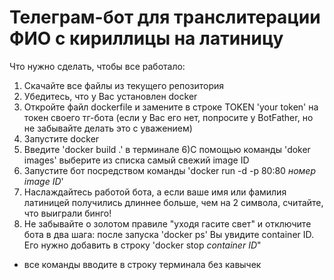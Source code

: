 # Телеграм-бот для транслитерации ФИО с кириллицы на латиницу


Что нужно сделать, чтобы все работало:

1) Скачайте все файлы из текущего репозитория
2) Убедитесь, что у Вас установлен docker
3) Откройте файл dockerfile и замените в строке TOKEN 'your token' на токен своего тг-бота (если у Вас его нет, попросите у BotFather, 
но не забывайте делать это с уважением)
4) Запустите docker 
5) Введите 'docker build .' в терминале
6)С помощью команды 'doker images' выберите из списка самый свежий image ID
7) Запустите бот посредством команды  'docker run -d -p 80:80 *номер image ID*'
8) Наслаждайтесь работой бота, а если ваше имя или фамилия латиницей получились длиннее больше, чем на 2 символа, считайте, что выиграли бинго!
9) Не забывайте о золотом правиле "уходя гасите свет" и отключите бота в два шага: после запуска 'docker ps' Вы увидите container ID. 
Его нужно добавить в строку 'docker stop *container ID*"

* все команды вводите в строку терминала без кавычек
